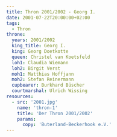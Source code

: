 ```yaml
---
title: Thron 2001/2002 - Georg I.
date: 2001-07-22T20:00:00+02:00
tags:
  - Thron
throne:
  years: 2001/2002
  king_title: Georg I.
  king: Georg Doetkotte
  queen: Christel van Koetsfeld
  loh1: Claudia Wiemann
  loh2: Birgit Verst
  moh1: Matthias Hoffjann
  moh2: Stefan Reinermann
  cupbearer: Burkhard Büscher
  courtmarshal: Ulrich Wissing
resources:
  - src: '2001.jpg'
    name: 'thron-1'
    title: 'Der Thron 2001/2002'
    params:
      copy: 'Buterland-Beckerhook e.V.'
---
```

